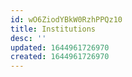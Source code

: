 ```yaml
---
id: wO6ZiodYBkW0RzhPPQz10
title: Institutions
desc: ''
updated: 1644961726970
created: 1644961726970
---
```


